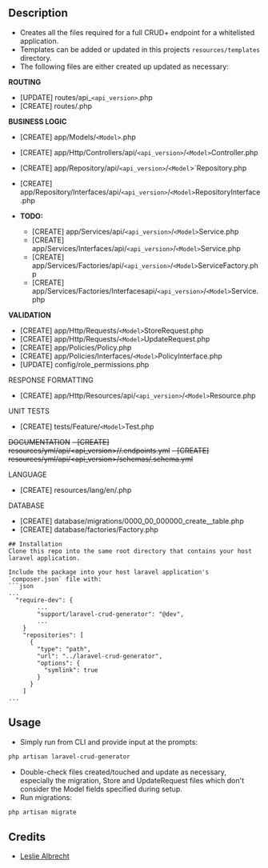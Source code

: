 ## Description
- Creates all the files required for a full CRUD+ endpoint for a whitelisted application.
- Templates can be added or updated in this projects `resources/templates` directory.
- The following files are either created up updated as necessary:

**ROUTING**
 - [UPDATE] routes/api_`<api_version>`.php
 - [CREATE] routes/<model>.php

**BUSINESS LOGIC**
- [CREATE] app/Models/`<Model>`.php
- [CREATE] app/Http/Controllers/api/`<api_version>`/`<Model>`Controller.php
- [CREATE] app/Repository/api/`<api_version>`/`<Model`>`Repository.php
- [CREATE] app/Repository/Interfaces/api/`<api_version>`/`<Model>`RepositoryInterface.php

- **TODO:**
  - [CREATE] app/Services/api/`<api_version>`/`<Model>`Service.php
  - [CREATE] app/Services/Interfaces/api/`<api_version>`/`<Model>`Service.php
  - [CREATE] app/Services/Factories/api/`<api_version>`/`<Model>`ServiceFactory.php
  - [CREATE] app/Services/Factories/Interfacesapi/`<api_version>`/`<Model>`Service.php

**VALIDATION**
- [CREATE] app/Http/Requests/`<Model>`StoreRequest.php
- [CREATE] app/Http/Requests/`<Model>`UpdateRequest.php
- [CREATE] app/Policies/<Model>Policy.php
- [CREATE] app/Policies/Interfaces/`<Model>`PolicyInterface.php
- [UPDATE] config/role_permissions.php

RESPONSE FORMATTING
- [CREATE] app/Http/Resources/api/`<api_version>`/`<Model>`Resource.php

UNIT TESTS
- [CREATE] tests/Feature/`<Model>`Test.php

~~DOCUMENTATION~~
~~- [CREATE] resources/yml/api/<api_version>/<models>/<models>.endpoints.yml~~
~~- [CREATE] resources/yml/api/<api_version>/schemas/<models>.schema.yml~~

LANGUAGE
- [CREATE] resources/lang/en/<models>.php

DATABASE
- [CREATE] database/migrations/0000_00_000000_create_<model>_table.php
- [CREATE] database/factories/<Model>Factory.php
```
## Installation
Clone this repo into the same root directory that contains your host laravel application.

Include the package into your host laravel application's  `composer.json` file with:
```json
...  
  "require-dev": {
        ...
        "support/laravel-crud-generator": "@dev",
        ...
    }
    "repositories": [
      {
        "type": "path",
        "url": "../laravel-crud-generator",
        "options": {
          "symlink": true
        }
      }
    ]
...
```
## Usage

- Simply run from CLI and provide input at the prompts:
```bash
php artisan laravel-crud-generator
```
- Double-check files created/touched and update as necessary, especially the migration, Store and UpdateRequest files which don't consider the Model fields specified during setup.
- Run migrations:
```bash
php artisan migrate
```

## Credits
- [Leslie Albrecht](https://github.com/leslie-eventogy)
